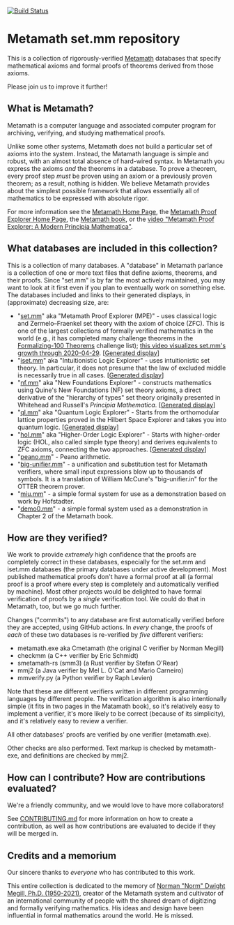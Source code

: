 [![Build Status](https://github.com/metamath/set.mm/workflows/verifiers/badge.svg)](https://github.com/metamath/set.mm/actions?query=workflow%3Averifiers)

# Metamath set.mm repository

This is a collection of rigorously-verified [Metamath](http://us.metamath.org/)
databases that specify mathematical axioms and
formal proofs of theorems derived from those axioms.

Please join us to improve it further!

## What is Metamath?

Metamath is a computer language and associated computer program for
archiving, verifying, and studying mathematical proofs.

Unlike some other systems, Metamath does not build a particular set
of axioms into the system. Instead, the Matamath language is simple and robust,
with an almost total absence of hard-wired syntax.
In Metamath you express the axioms *and* the theorems in a database.
To prove a theorem, every proof step *must* be proven using an axiom or
a previously proven theorem; as a result, nothing is hidden.
We believe Metamath provides about the simplest possible framework that
allows essentially all of mathematics to be expressed with absolute rigor.

For more information see
the [Metamath Home Page](http://us.metamath.org/), the
[Metamath Proof Explorer Home Page](http://us.metamath.org/mpeuni/mmset.html),
the [Metamath book](http://us.metamath.org#book), or the
[video "Metamath Proof Explorer: A Modern Principia Mathematica"](https://www.youtube.com/watch?v=8WH4Rd4UKGE).

## What databases are included in this collection?

This is a collection of many databases.
A "database" in Metamath parlance is a collection of one or more text files
that define axioms, theorems, and their proofs.
Since "set.mm" is by far
the most actively maintained, you may want to look at it first even if you
plan to eventually work on something else.
The databases included and links to their generated displays,
in (approximate) decreasing size, are:

* "[set.mm](./set.mm)" aka "Metamath Proof Explorer (MPE)" -
  uses classical logic and
  Zermelo–Fraenkel set theory with the axiom of choice (ZFC).
  This is one of the largest collections of formally verified mathematics
  in the world (e.g., it has completed many challenge theorems in the
  [Formalizing-100 Theorems](https://www.cs.ru.nl/~freek/100/) challenge list);
  [this video visualizes set.mm's growth through 2020-04-29](https://www.youtube.com/watch?v=LVGSeDjWzUo).
  [[Generated display](http://us.metamath.org/mpeuni/mmset.html)]
* "[iset.mm](./iset.mm)" aka "Intuitionistic Logic Explorer" -
  uses intuitionistic set theory.
  In particular, it does not presume that the law of excluded middle is
  necessarily true in all cases.
  [[Generated display](http://us.metamath.org/mpeuni/mmil.html)]
* "[nf.mm](.nf.mm)" aka "New Foundations Explorer" -
  constructs mathematics using
  Quine's New Foundations (NF) set theory axioms, a direct derivative
  of the "hierarchy of types" set theory originally presented in
  Whitehead and Russell's *Principia Mathematica*.
  [[Generated display](http://us.metamath.org/nfeuni/mmnf.html)]
* "[ql.mm](./ql.mm)" aka "Quantum Logic Explorer" - Starts from the
  orthomodular lattice properties proved in the Hilbert Space Explorer and
  takes you into quantum logic.
  [[Generated display](http://us.metamath.org/qleuni/mmql.html)]
* "[hol.mm](./hol.mm)" aka "Higher-Order Logic Explorer" - Starts with
  higher-order logic (HOL, also called simple type theory) and derives
  equivalents to ZFC axioms, connecting the two approaches.
  [[Generated display](http://us.metamath.org/holuni/mmhol.html)]
* "[peano.mm](./peano.mm)" - Peano arithmetic.
* "[big-unifier.mm](./big-unifier.mm)" - a unification and substitution test for
  Metamath verifiers, where small input expressions blow up to thousands
  of symbols. It is a translation of William McCune's "big-unifier.in"
  for the OTTER theorem prover.
* "[miu.mm](./miu.mm)"  - a simple formal system for use as a
  demonstration based on work by Hofstadter.
* "[demo0.mm](./demo0.mm)" - a simple formal system used as a demonstration in
  Chapter 2 of the Metamath book.

## How are they verified?

We work to provide *extremely* high confidence that the
proofs are completely correct in these databases,
especially for the set.mm and iset.mm databases (the
primary databases under active development).
Most published mathematical proofs don't have a formal proof at all
(a formal proof is a proof where every step is completely and
automatically verified by machine).
Most other projects would be delighted to have formal verification of
proofs by a *single* verification tool.
We could do that in Metamath, too, but we go much further.

Changes ("commits") to any database are first automatically verified
before they are accepted, using GitHub actions.
In *every* change, the proofs of *each* of these two databases
is re-verified by *five* different verifiers:

* metamath.exe aka Cmetamath (the original C verifier by Norman Megill)
* checkmm (a C++ verifier by Eric Schmidt)
* smetamath-rs (smm3) (a Rust verifier by Stefan O'Rear)
* mmj2 (a Java verifier by Mel L. O'Cat and Mario Carneiro)
* mmverify.py (a Python verifier by Raph Levien)

Note that these are different verifiers written in different programming
languages by different people. The verification algorithm
is also intentionally simple (it fits in two pages in the Matamath book),
so it's relatively easy to implement a verifier, it's more likely to be
correct (because of its simplicity), and it's relatively
easy to review a verifier.

All other databases' proofs are verified by one verifier (metamath.exe).

Other checks are also performed.
Text markup is checked by metamath-exe, and definitions are checked by mmj2.

## How can I contribute? How are contributions evaluated?

We're a friendly community, and we would love to have more collaborators!

See [CONTRIBUTING.md](CONTRIBUTING.md) for more information on
how to create a contribution, as well as how contributions are evaluated
to decide if they will be merged in.

## Credits and a memorium

Our sincere thanks to *everyone* who has contributed to this work.

This entire collection is dedicated to the memory of
[Norman "Norm" Dwight Megill, Ph.D. (1950-2021)](https://www.legacy.com/us/obituaries/bostonglobe/name/norman-megill-obituary?id=31842140),
creator of the Metamath system and cultivator of an international
community of people with the shared dream of digitizing and
formally verifying mathematics.
His ideas and design have been influential in formal mathematics
around the world. He is missed.
